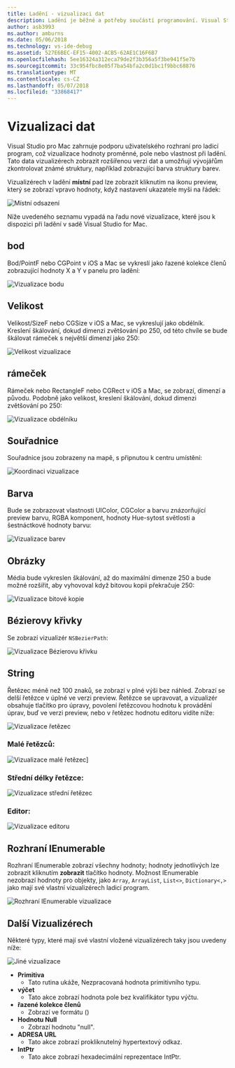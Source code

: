 ```yaml
---
title: Ladění - vizualizaci dat
description: Ladění je běžné a potřeby součástí programování. Visual Studio pro Mac obsahuje celou sadu funkcí, které usnadňují easy ladění. Tento článek vypadá na různých datových vizualizacemi, které lze zobrazit při kontrole objekty v ladicím programu.
author: asb3993
ms.author: amburns
ms.date: 05/06/2018
ms.technology: vs-ide-debug
ms.assetid: 527E6BEC-EF15-4002-ACB5-62AE1C16F6B7
ms.openlocfilehash: 5ee16324a312eca79de2f3b356a5f3be941f5e7b
ms.sourcegitcommit: 33c954fbc8e05f7ba54bfa2c0d1bc1f9bbc68876
ms.translationtype: MT
ms.contentlocale: cs-CZ
ms.lasthandoff: 05/07/2018
ms.locfileid: "33868417"
---
```

# <a name="data-visualizations"></a>Vizualizaci dat

Visual Studio pro Mac zahrnuje podporu uživatelského rozhraní pro ladicí program, což vizualizace hodnoty proměnné, pole nebo vlastnost při ladění. Tato data vizualizérech zobrazit rozšířenou verzi dat a umožňují vývojářům zkontrolovat známé struktury, například zobrazující barva struktury barev.

Vizualizérech v ladění **místní** pad lze zobrazit kliknutím na ikonu preview, který se zobrazí vpravo hodnoty, když nastavení ukazatele myši na řádek:

 ![Místní odsazení](media/data-visualizations-image9.png)

Níže uvedeného seznamu vypadá na řadu nové vizualizace, které jsou k dispozici při ladění v sadě Visual Studio for Mac.

## <a name="point"></a>bod
Bod/PointF nebo CGPoint v iOS a Mac se vykreslí jako řazené kolekce členů zobrazující hodnoty X a Y v panelu pro ladění:

 ![Vizualizace bodu](media/data-visualizations-image10.png)

## <a name="size"></a>Velikost
Velikost/SizeF nebo CGSize v iOS a Mac, se vykreslují jako obdélník. Kreslení škálování, dokud dimenzi zvětšování po 250, od této chvíle se bude škálovat rámeček s největší dimenzí jako 250:

![Velikost vizualizace](media/data-visualizations-image11.png)


## <a name="rectangle"></a>rámeček
Rámeček nebo RectangleF nebo CGRect v iOS a Mac, se zobrazí, dimenzí a původu. Podobně jako velikost, kreslení škálování, dokud dimenzi zvětšování po 250:

 ![Vizualizace obdélníku](media/data-visualizations-image12.png)

## <a name="coordinate"></a>Souřadnice
Souřadnice jsou zobrazeny na mapě, s připnutou k centru umístění:

![Koordinaci vizualizace](media/data-visualizations-image13.png)

## <a name="color"></a>Barva
Bude se zobrazovat vlastnosti UIColor, CGColor a barvu znázorňující preview barvu, RGBA komponent, hodnoty Hue-sytost světlosti a šestnáctkové hodnoty barvu:

![Vizualizace barev](media/data-visualizations-image14.png)


## <a name="images"></a>Obrázky

Média bude vykreslen škálování, až do maximální dimenze 250 a bude možné rozšířit, aby vyhovoval když bitovou kopii překračuje 250:

 ![Vizualizace bitové kopie](media/data-visualizations-image15.png)


## <a name="bezier-curves"></a>Bézierovy křivky

Se zobrazí vizualizér `NSBezierPath`:

![Vizualizace Bézierovu křivku](media/data-visualizations-image16.png)


## <a name="string"></a>String

Řetězec méně než 100 znaků, se zobrazí v plné výši bez náhled. Zobrazí se delší řetězce v úplné ve verzi preview. Řetězce se upravovat, a vizualizér obsahuje tlačítko pro úpravy, povolení řetězcovou hodnotu k provádění úprav, buď ve verzi preview, nebo v řetězec hodnotu editoru vidíte níže:

![Vizualizace řetězec](media/data-visualizations-image17.png)

### <a name="small-strings"></a>Malé řetězců:
![Vizualizace malé řetězec](media/data-visualizations-image18.png)]

### <a name="medium-length-strings"></a>Střední délky řetězce:
![Vizualizace střední řetězec](media/data-visualizations-image19.png)

### <a name="editor"></a>Editor:

 ![Vizualizace editoru](media/data-visualizations-image21.png)

## <a name="ienumerable"></a>Rozhraní IEnumerable

Rozhraní IEnumerable zobrazí všechny hodnoty; hodnoty jednotlivých lze zobrazit kliknutím **zobrazit** tlačítko hodnoty. Možnost IEnumerable nezobrazí hodnoty pro objekty, jako `Array`, `ArrayList`, `List<>`, `Dictionary<,>` jako mají své vlastní vizualizérech ladicí program.

![Rozhraní IEnumerable vizualizace](media/data-visualizations-image22.png)

## <a name="other-visualizers"></a>Další Vizualizérech

Některé typy, které mají své vlastní vložené vizualizérech taky jsou uvedeny níže:

 ![Jiné vizualizace](media/data-visualizations-image23.png)

*   **Primitiva**
    *   Tato rutina ukáže, Nezpracovaná hodnota primitivního typu.
*   **výčet**
    *   Tato akce zobrazí hodnota pole bez kvalifikátor typu výčtu.
*   **řazené kolekce členů**
    *   Zobrazí ve formátu ()
*   **Hodnotu Null**
    *   Zobrazí hodnotu "null".
*   **ADRESA URL**
    *   Tato akce zobrazí prokliknutelný hypertextový odkaz.
*   **IntPtr**
    *   Tato akce zobrazí hexadecimální reprezentace IntPtr.
